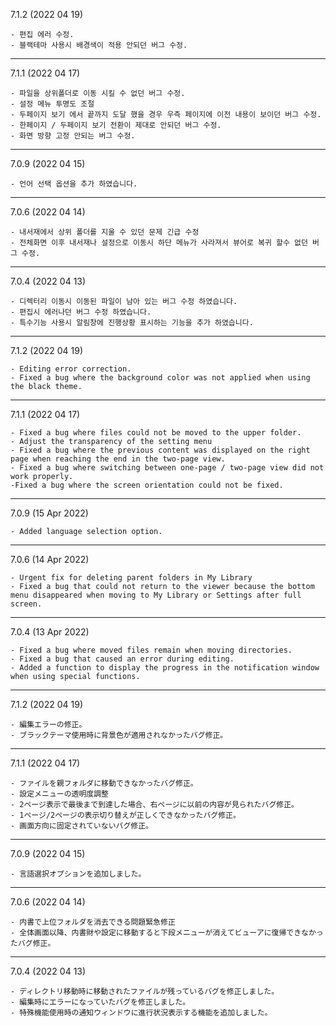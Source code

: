 7.1.2 (2022 04 19)

```
- 편집 에러 수정.
- 블랙테마 사용시 배경색이 적용 안되던 버그 수정.
```

---

7.1.1 (2022 04 17)

```
- 파일을 상위폴더로 이동 시킬 수 없던 버그 수정.
- 설정 메뉴 투명도 조절
- 두페이지 보기 에서 끝까지 도달 했을 경우 우측 페이지에 이전 내용이 보이던 버그 수정.
- 한페이지 / 두페이지 보기 전환이 제대로 안되던 버그 수정.
- 화면 방향 고정 안되는 버그 수정.
```

---

7.0.9 (2022 04 15)

```
- 언어 선택 옵션을 추가 하였습니다.
```

---

7.0.6 (2022 04 14)

```
- 내서재에서 상위 폴더를 지울 수 있던 문제 긴급 수정
- 전체화면 이후 내서재나 설정으로 이동시 하단 메뉴가 사라져서 뷰어로 복귀 할수 없던 버그 수정.
```

---

7.0.4 (2022 04 13)

```
- 디렉터리 이동시 이동된 파일이 남아 있는 버그 수정 하였습니다.
- 편집시 에러나던 버그 수정 하였습니다.
- 특수기능 사용시 알림창에 진행상황 표시하는 기능을 추가 하였습니다.
```

---

7.1.2 (2022 04 19)

```
- Editing error correction.
- Fixed a bug where the background color was not applied when using the black theme.
```

---

7.1.1 (2022 04 17)

```
- Fixed a bug where files could not be moved to the upper folder.
- Adjust the transparency of the setting menu
- Fixed a bug where the previous content was displayed on the right page when reaching the end in the two-page view.
- Fixed a bug where switching between one-page / two-page view did not work properly.
-Fixed a bug where the screen orientation could not be fixed.
```

---

7.0.9 (15 Apr 2022)

```
- Added language selection option.
```

---

7.0.6 (14 Apr 2022)

```
- Urgent fix for deleting parent folders in My Library
- Fixed a bug that could not return to the viewer because the bottom menu disappeared when moving to My Library or Settings after full screen.
```

---

7.0.4 (13 Apr 2022)

```
- Fixed a bug where moved files remain when moving directories.
- Fixed a bug that caused an error during editing.
- Added a function to display the progress in the notification window when using special functions.
```

---

7.1.2 (2022 04 19)

```
- 編集エラーの修正。
- ブラックテーマ使用時に背景色が適用されなかったバグ修正。
```

---

7.1.1 (2022 04 17)

```
- ファイルを親フォルダに移動できなかったバグ修正。
- 設定メニューの透明度調整
- 2ページ表示で最後まで到達した場合、右ページに以前の内容が見られたバグ修正。
- 1ページ/2ページの表示切り替えが正しくできなかったバグ修正。
- 画面方向に固定されていないバグ修正。
```

---

7.0.9 (2022 04 15)

```
- 言語選択オプションを追加しました。
```

---

7.0.6 (2022 04 14)

```
- 内書で上位フォルダを消去できる問題緊急修正
- 全体画面以降、内書財や設定に移動すると下段メニューが消えてビューアに復帰できなかったバグ修正。
```

---

7.0.4 (2022 04 13)

```
- ディレクトリ移動時に移動されたファイルが残っているバグを修正しました。
- 編集時にエラーになっていたバグを修正しました。
- 特殊機能使用時の通知ウィンドウに進行状況表示する機能を追加しました。
```
